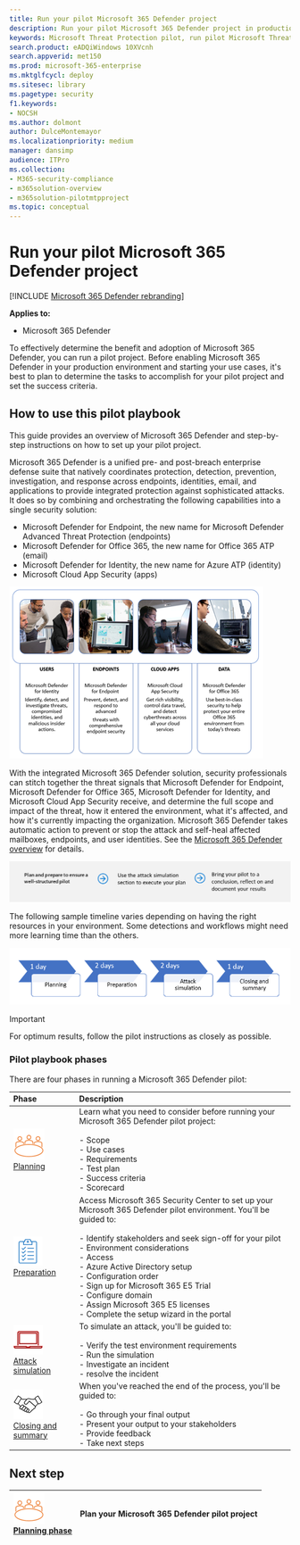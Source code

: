 ```yaml
---
title: Run your pilot Microsoft 365 Defender project 
description: Run your pilot Microsoft 365 Defender project in production to effectively determine the benefits and adoption of Microsoft 365 Defender.
keywords: Microsoft Threat Protection pilot, run pilot Microsoft Threat Protection project, evaluate Microsoft Threat Protection in production, Microsoft Threat Protection pilot project, cyber security, advanced persistent threat, enterprise security, devices, device, identity, users, data, applications, incidents, automated investigation and remediation, advanced hunting
search.product: eADQiWindows 10XVcnh
search.appverid: met150
ms.prod: microsoft-365-enterprise
ms.mktglfcycl: deploy
ms.sitesec: library
ms.pagetype: security
f1.keywords:
- NOCSH
ms.author: dolmont
author: DulceMontemayor
ms.localizationpriority: medium
manager: dansimp
audience: ITPro
ms.collection: 
- M365-security-compliance
- m365solution-overview
- m365solution-pilotmtpproject
ms.topic: conceptual
---
```


# Run your pilot Microsoft 365 Defender project 

[!INCLUDE [Microsoft 365 Defender rebranding](../includes/microsoft-defender.md)]


**Applies to:**
- Microsoft 365 Defender

To effectively determine the benefit and adoption of Microsoft 365 Defender, you can run a pilot project. Before enabling Microsoft 365 Defender in your production environment and starting your use cases, it's best to plan to determine the tasks to accomplish for your pilot project and set the success criteria. 


## How to use this pilot playbook

This guide provides an overview of Microsoft 365 Defender and step-by-step instructions on how to set up your pilot project. 

Microsoft 365 Defender is a unified pre- and post-breach enterprise defense suite that natively coordinates protection, detection, prevention, investigation, and response across endpoints, identities, email, and applications to provide integrated protection against sophisticated attacks. It does so by combining and orchestrating the following capabilities into a single security solution:
  - Microsoft Defender for Endpoint, the new name for Microsoft Defender Advanced Threat Protection (endpoints)
  -	Microsoft Defender for Office 365, the new name for Office 365 ATP (email) 
  -	Microsoft Defender for Identity, the new name for Azure ATP (identity) 
  -	Microsoft Cloud App Security (apps)

![Image of_Microsoft 365 Defender solution for users, Microsoft Defender for Identity, for endpoints Microsoft Defender for Endpoint, for cloud apps, Microsoft Cloud App Security, and for data, Microsoft Defender for Office 365](../../media/mtp/m365pillars.png)

With the integrated Microsoft 365 Defender solution, security professionals can stitch together the threat signals that Microsoft Defender for Endpoint, Microsoft Defender for Office 365, Microsoft Defender for Identity, and Microsoft Cloud App Security receive, and determine the full scope and impact of the threat, how it entered the environment, what it's affected, and how it's currently impacting the organization. Microsoft 365 Defender takes automatic action to prevent or stop the attack and self-heal affected mailboxes, endpoints, and user identities. See the [Microsoft 365 Defender overview](https://docs.microsoft.com/microsoft-365/security/mtp/microsoft-threat-protection) for details.

![Phases in running a Microsoft 365 Defender pilot](../../media/pilotphases.png)

The following sample timeline varies depending on having the right resources in your environment. Some detections and workflows might need more learning time than the others.

![Sample timeline in running a Microsoft 365 Defender pilot](../../media/pilotimeline.png)

>[!IMPORTANT]
>For optimum results, follow the pilot instructions as closely as possible.


### Pilot playbook phases 

There are four phases in running a Microsoft 365 Defender pilot:

|Phase | Description | 
|:-------|:-----|
| ![Planning](../../media/mtp/plan.png)<br>[Planning](mtp-pilot-plan.md)| Learn what you need to consider before running your Microsoft 365 Defender pilot project: <br><br>- Scope <br> - Use cases <br>- Requirements <br>- Test plan <br> - Success criteria <br> - Scorecard 
| ![Preparation](../../media/mtp/prep.png) <br>[Preparation](mtp-evaluation.md)|  Access Microsoft 365 Security Center to set up your Microsoft 365 Defender pilot  environment. You'll be guided to:<br><br>- Identify stakeholders and seek sign-off for your pilot <br> - Environment considerations <br>- Access <br>- Azure Active Directory setup <br> - Configuration order <br> - Sign up for Microsoft 365 E5 Trial <br> - Configure domain <br>- Assign Microsoft 365 E5 licenses <br> - Complete the setup wizard in the portal|
| ![Attack simulation](../../media/mtp/run-sim.png) <br>[Attack simulation](mtp-pilot-simulate.md) | To simulate an attack, you'll be guided to:<br><br>- Verify the test environment requirements <br>-  Run the simulation <br>- Investigate an incident <br>- resolve the incident 
| ![Closing and summary](../../media/mtp/close.png) <br>[Closing and summary](mtp-pilot-close.md) | When you've reached the end of the process, you'll be guided to:<br><br>- Go through your final output<br>- Present your output to your stakeholders <br>- Provide feedback <br>- Take next steps 

## Next step
|![Planning phase](../../media/mtp/plan.png) <br>[Planning phase](mtp-pilot-plan.md) | Plan your Microsoft 365 Defender pilot project 
|:-------|:-----|
